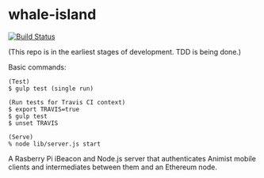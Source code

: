 # whale-island
[![Build Status](https://travis-ci.org/animist-io/whale-island.svg?branch=master)](https://travis-ci.org/animist-io/whale-island)

(This repo is in the earliest stages of development. TDD is being done.)

Basic commands:

```
(Test)
$ gulp test (single run) 

(Run tests for Travis CI context)
$ export TRAVIS=true
$ gulp test
$ unset TRAVIS

(Serve)
% node lib/server.js start
```

A Rasberry Pi iBeacon and Node.js server that authenticates Animist mobile clients and intermediates between them and an Ethereum node. 
